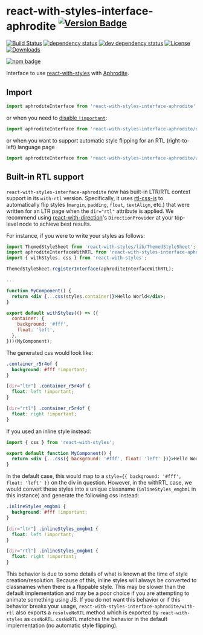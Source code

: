 # react-with-styles-interface-aphrodite <sup>[![Version Badge][npm-version-svg]][package-url]</sup>

[![Build Status][travis-svg]][travis-url]
[![dependency status][deps-svg]][deps-url]
[![dev dependency status][dev-deps-svg]][dev-deps-url]
[![License][license-image]][license-url]
[![Downloads][downloads-image]][downloads-url]

[![npm badge][npm-badge-png]][package-url]

Interface to use [react-with-styles][react-with-styles] with [Aphrodite][aphrodite].

[package-url]: https://npmjs.org/package/react-with-styles-interface-aphrodite
[npm-version-svg]: http://versionbadg.es/airbnb/react-with-styles-interface-aphrodite.svg
[travis-svg]: https://travis-ci.org/airbnb/react-with-styles-interface-aphrodite.svg
[travis-url]: https://travis-ci.org/airbnb/react-with-styles-interface-aphrodite
[deps-svg]: https://david-dm.org/airbnb/react-with-styles-interface-aphrodite.svg
[deps-url]: https://david-dm.org/airbnb/react-with-styles-interface-aphrodite
[dev-deps-svg]: https://david-dm.org/airbnb/react-with-styles-interface-aphrodite/dev-status.svg
[dev-deps-url]: https://david-dm.org/airbnb/react-with-styles-interface-aphrodite#info=devDependencies
[npm-badge-png]: https://nodei.co/npm/react-with-styles-interface-aphrodite.png?downloads=true&stars=true
[license-image]: http://img.shields.io/npm/l/react-with-styles-interface-aphrodite.svg
[license-url]: LICENSE
[downloads-image]: http://img.shields.io/npm/dm/react-with-styles-interface-aphrodite.svg
[downloads-url]: http://npm-stat.com/charts.html?package=react-with-styles-interface-aphrodite

[react-with-styles]: https://github.com/airbnb/react-with-styles
[aphrodite]: https://github.com/khan/aphrodite

## Import

```js
import aphroditeInterface from 'react-with-styles-interface-aphrodite';
```

or when you need to [disable `!important`](https://github.com/Khan/aphrodite#disabling-important):

```js
import aphroditeInterface from 'react-with-styles-interface-aphrodite/no-important';
```

or when you want to support automatic style flipping for an RTL (right-to-left) language page

```js
import aphroditeInterface from 'react-with-styles-interface-aphrodite/with-rtl';
```

## Built-in RTL support

`react-with-styles-interface-aphrodite` now has built-in LTR/RTL context support in its `with-rtl` version. Specifically, it uses [rtl-css-js](https://github.com/kentcdodds/rtl-css-js) to automatically flip styles (`margin`, `padding`, `float`, `textAlign`, etc.) that were written for an LTR page when the `dir="rtl"` attribute is applied. We recommend using [react-with-direction](https://github.com/airbnb/react-with-direction)'s `DirectionProvider` at your top-level node to achieve best results.

For instance, if you were to write your styles as follows:

```jsx
import ThemedStyleSheet from 'react-with-styles/lib/ThemedStyleSheet';
import aphroditeInterfaceWithRTL from 'react-with-styles-interface-aphrodite/with-rtl';
import { withStyles, css } from 'react-with-styles';

ThemedStyleSheet.registerInterface(aphroditeInterfaceWithRTL);

...

function MyComponent() {
  return <div {...css(styles.container)}>Hello World</div>;
}

export default withStyles(() => ({
  container: {
    background: '#fff',
    float: 'left',
  },
}))(MyComponent);
```

The generated css would look like:

```css
.container_r5r4of {
  background: #fff !important;
}

[dir="ltr"] .container_r5r4of {
  float: left !important;
}

[dir="rtl"] .container_r5r4of {
  float: right !important;
}
```

If you used an inline style instead:

```jsx
import { css } from 'react-with-styles';

export default function MyComponent() {
  return <div {...css({ background: '#fff', float: 'left' })}>Hello World</div>;
}
```

In the default case, this would map to a `style={{ background: '#fff', float: 'left' }}` on the div
in question. However, in the withRTL case, we would convert these styles into a unique classname
(`inlineStyles_emgbm1` in this instance) and generate the following css instead:

```css
.inlineStyles_emgbm1 {
  background: #fff !important;
}

[dir="ltr"] .inlineStyles_emgbm1 {
  float: left !important;
}

[dir="rtl"] .inlineStyles_emgbm1 {
  float: right !important;
}
```

This behavior is due to some details of what is known at the time of style creation/resolution. Because of this, inline styles will always be converted to classnames when there is a flippable style. This may be slower than the default implementation and may be a poor choice if you are attempting to animate something using JS. If you do not want this behavior or if this behavior breaks your usage, `react-with-styles-interface-aphrodite/with-rtl` also exports a `resolveNoRTL` method which is exported by `react-with-styles` as `cssNoRTL`. `cssNoRTL` matches the behavior in the default implementation (no automatic style flipping).
